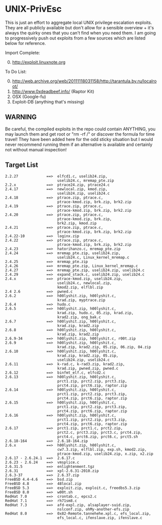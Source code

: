 UNIX-PrivEsc
============

This is just an effort to aggregate local UNIX privilege escalation exploits. They are all publicly available but don't allow for a sensible overview + it's always the quirky ones that you can't find when you need them. I am going to progressively push out exploits from a few sources which are listed below for reference. 

Import Complete:

0. http://exploit.linuxnote.org

To Do List:

0. http://web.archive.org/web/20111118031158/http://tarantula.by.ru/localroot/
0. http://www.0xdeadbeef.info/ (Raptor Kit)
0. OSX (Google-fu)
0. Exploit-DB (anything that's missing)

WARNING
-------

Be careful, the compiled exploits in the repo could contain ANYTHING, you may launch them and get root or "rm -rf /" or discover the formula for time travel! They have been added here for the odd sticky situation but I would never recommend running them if an alternative is available and certainly not without manual inspection!

Target List
-----------

```
2.2.27 	           ==> 	elfcd1.c, uselib24.zip,
                        uselib24.c, mremap_pte.zip
2.2.x 	           ==> 	ptrace24.zip, ptrace24.c
2.4.17 	           ==> 	newlocal.zip, kmod.zip,
                        uselib24.zip, uselib24.c
2.4.18 	           ==> 	ptrace.zip, ptrace.c,
                        ptrace-kmod.zip, brk.zip, brk2.zip
2.4.19 	           ==> 	ptrace.zip, ptrace.c,
                        ptrace-kmod.zip, brk.zip, brk2.zip
2.4.20 	           ==> 	ptrace.zip, ptrace.c,
                        ptrace-kmod.zip, brk.zip,
                        brk2.zip, kmod.zip
2.4.21 	           ==> 	ptrace.zip, ptrace.c,
                        ptrace-kmod.zip, brk.zip, brk2.zip
2.4.22-10          ==> 	loginx.zip
2.4.22 	           ==> 	ptrace.zip, ptrace.c,
                        ptrace-kmod.zip, brk.zip, brk2.zip
2.4.23 	           ==> 	hatorihanzo.c, mremap_pte.zip
2.4.24 	           ==> 	mremap_pte.zip, uselib24.zip,
                        uselib24.c, Linux_kernel_mremap.c
2.4.25 	           ==> 	mremap_pte.zip
2.4.26 	           ==> 	mremap_pte.zip, Linux_kernel_mremap.c
2.4.27 	           ==> 	mremap_pte.zip, uselib24.zip, uselib24.c
2.4.29 	           ==> 	expand_stack.c, uselib24.zip, uselib24.c
2.4.x 	           ==> 	ptrace-kmod.zip, uselib24.zip,
                        uselib24.c, newlocal.zip,
                        kmod2.zip, elflbl.zip
2.4 2.6            ==> 	pwned.c
2.6.2 	           ==> 	h00lyshit.zip, h00lyshit.c,
                        krad.zip, myptrace.zip
2.6.4 	           ==> 	hudo.c
2.6.5 	           ==> 	h00lyshit.zip, h00lyshit.c,
                        krad.zip, hudo.c, 05.zip, krad.zip,
                        krad2.zip, ong_bak.c
2.6.7 	           ==> 	h00lyshit.zip, h00lyshit.c,
                        krad.zip, krad2.zip
2.6.8 	           ==> 	h00lyshit.zip, h00lyshit.c,
                        krad.zip, krad2.zip
2.6.9-34           ==> 	h00lyshit.zip, h00lyshit.c, r00t.zip
2.6.9 	           ==> 	h00lyshit.zip, h00lyshit.c,
                        krad.zip, krad2.zip, 05.zip, 06.zip, 04.zip
2.6.10 	           ==> 	h00lyshit.zip, h00lyshit.c,
                        krad.zip, krad2.zip, 05.zip,
                        uselib24.zip, uselib24.c
2.6.11 	           ==> 	k-rad.c, k-rad3.zip, krad2.zip,
                        krad.zip, pwned.zip, pwned.c
2.6.12 	           ==> 	binfmt_elf.c, elfcd2.c
2.6.13 	           ==> 	h00lyshit.zip, h00lyshit.c,
                        prct1.zip, prct2.zip, prct3.zip,
                        prct4.zip, prct6.zip, raptor.zip
2.6.14 	           ==> 	h00lyshit.zip, h00lyshit.c,
                        prct1.zip, prct2.zip, prct3.zip,
                        prct4.zip, prct6.zip, raptor.zip
2.6.15 	           ==> 	h00lyshit.zip, h00lyshit.c,
                        prct1.zip, prct2.zip, prct3.zip,
                        prct4.zip, prct6.zip, raptor.zip
2.6.16 	           ==> 	h00lyshit.zip, h00lyshit.c,
                        prct1.zip, prct2.zip, prct3.zip,
                        prct4.zip, prct6.zip, raptor.zip
2.6.17 	           ==> 	prct1.zip, prct1.c, prct2.zip,
                        prct2.c, prct3.zip, prct3.c, prct4.zip,
                        prct4.c, prct6.zip, prct6.c, prct5.sh
2.6.18-164         ==> 	2.6.18-164.zip
2.6.x 	           ==> 	h00lyshit.zip, h00lyshit.c,
                        cw7.3.zip, elflbl.zip, exp.sh, kmod2.zip,
                        ptrace-kmod.zip, uselib24.zip, x.zip, x2.zip
2.6.17 - 2.6.24.1  ==> 	2.6.17.c
2.6.23 - 2.6.24    ==> 	vmsplice.c
2.6.31.5 	       ==> 	enlightenment.tgz
2.6.31 	           ==> 	xpl-2.6.31-2010.zip
2.6.3-37 	       ==> 	2.6.37.zip
FreeBSD 4.4-4.6    ==> 	bsd.zip
FreeBSD 4.8 	   ==> 	48local.zip
FreeBSD 5.3 	   ==> 	exploit.zip, exploit.c, freedbs5.3.zip
FreeBSD 8.0 	   ==> 	w00t.sh
RedHat 7.0 	       ==> 	crontab.c, epcs2.c
RedHat 7.1 	       ==> 	rh71sm8.c
RedHat 7.3 	       ==> 	afd-expl.zip, alsaplayer-suid.zip,
                        nslconf.zip, ohMy-another-efs.zip
RedHat 8.0 	       ==> 	0x82-Remote.tannehehe.xpl.c, efs_local.zip,
                        efs_local.c, ifenslave.zip, ifenslave.c
```